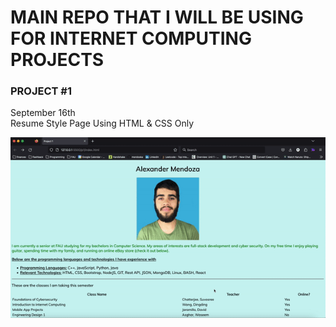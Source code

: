 # MAIN REPO THAT I WILL BE USING FOR INTERNET COMPUTING PROJECTS


### PROJECT #1 <br>
September 16th <br>
Resume Style Page
Using HTML & CSS Only

![](https://github.com/mendoska/Internet-Computing-Projects/blob/main/p1demo.gif)